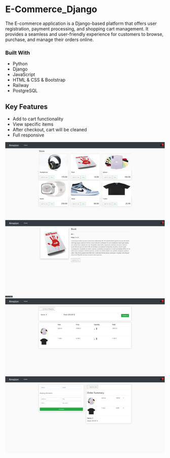 # E-Commerce_Django
The E-commerce application is a Django-based platform that offers user registration, payment processing, and shopping cart management. It provides a seamless and user-friendly experience for customers to browse, purchase, and manage their orders online.



### Built With
- Python
- Django
- JavaScript
- HTML & CSS & Bootstrap
- Railway
- PostgreSQL


## Key Features
  - Add to cart functionality
  - View specific items
  - After checkout, cart will be cleaned
  - Full responsive

<img src="images/1.png" alt="home">
<img src="images/2.png" alt="search">
<img src="images/3.png" alt="result">
<img src="images/4.png" alt="result-2">
